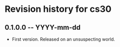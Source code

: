 # Revision history for cs30

## 0.1.0.0 -- YYYY-mm-dd

* First version. Released on an unsuspecting world.
